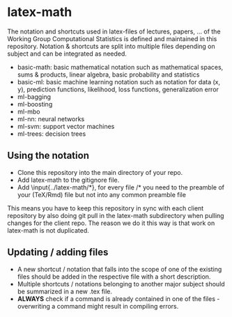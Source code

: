 # latex-math

The notation and shortcuts used in latex-files of lectures, papers, ... of the Working Group Computational Statistics is defined and maintained in this repository. 
Notation & shortcuts are split into multiple files depending on subject and can be integrated as needed. 

+ basic-math: basic mathematical notation such as mathematical spaces, sums & products, linear algebra, basic probability and statistics
+ basic-ml: basic machine learning notation such as notation for data (x, y), prediction functions, likelihood, loss functions, generalization error
+ ml-bagging
+ ml-boosting
+ ml-mbo
+ ml-nn: neural networks
+ ml-svm: support vector machines
+ ml-trees: decision trees

## Using the notation
- Clone this repository into the main directory of your repo.
- Add latex-math to the gitignore file. 
- Add \input{../latex-math/\*}, for every file /\* you need to the preamble of your (TeX/Rmd) file but not into any common preamble file

This means you have to keep this repository in sync with each client repository by also doing git pull in the latex-math subdirectory when pulling changes for the client repo. The reason we do it this way is that work on latex-math is not duplicated.

## Updating / adding files
- A new shortcut / notation that falls into the scope of one of the existing files should be added in the respective file with a short description.
- Multiple shortcuts / notations belonging to another major subject should be summarized in a new .tex file. 
- **ALWAYS** check if a command is already contained in one of the files - overwriting a command might result in compiling errors.  
